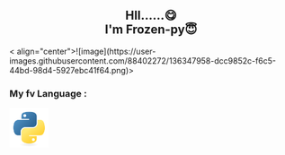 <h2 align="center">HII......😋<br>I'm Frozen-py😇</h1>
< align="center">![image](https://user-images.githubusercontent.com/88402272/136347958-dcc9852c-f6c5-44bd-98d4-5927ebc41f64.png)>

  <h3 align="left">My fv Language : </h3>
</a>  <a href="https://www.python.org" target="_blank"> <img src="https://raw.githubusercontent.com/devicons/devicon/master/icons/python/python-original.svg" alt="python" width="70" height="70"/> </a>
